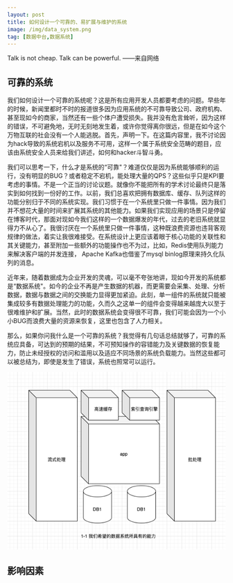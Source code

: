```yaml
---
layout: post
title: 如何设计一个可靠的、易扩展与维护的系统
image: /img/data_system.png
tag: [数据中台,数据系统]
---
```

Talk is not cheap. Talk can be powerful.    ——来自网络

## 可靠的系统

我们如何设计一个可靠的系统呢？这是所有应用开发人员都要考虑的问题。早些年的时候，新闻里都时不时的报道很多因为应用系统的不可靠导致公司、政府机构、甚至现如今的商家，当然还有一些个体户遭受损失。我并没有危言耸听，因为这样的错误，不可避免地，无时无刻地发生着，或许你觉得离你很远，但是在如今这个万物互联的社会没有一个人能逃脱。首先，声明一下。在这篇内容里，我不讨论因为hack导致的系统宕机以及服务不可用，这样一个属于系统安全范畴的题目，应该由系统安全人员来给我们讲述，如何和hacker斗智斗勇。

我们可以思考一下，什么才是系统的“可靠"？难道仅仅是因为系统能够顺利的运行，没有明显的BUG？或者稳定不宕机，能处理大量的QPS？这些似乎只是KPI要考虑的事情。不是一个正当的讨论议题。就像你不能把所有的学术讨论最终只是落实到如何找到一份好的工作。以前，我们总喜欢把拥有数据库、缓存、队列这样的功能分别归于不同的系统实现。我们习惯于在一个系统里只做一件事情。因为我们并不想花大量的时间来扩展其系统的其他能力。如果我们实现应用的场景只是停留在博客时代，那面对现如今我们这样的一个数据爆发的年代，过去的老旧系统就显得力不从心了。我很讨厌在一个系统里只做一件事情，这种既浪费资源也违背客观规律的做法，着实让我很难接受。在系统设计上更应该着眼于核心功能的关联性和其关键能力，甚至附加一些额外的功能操作也不为过，比如，Redis使用队列能力来解决客户端的并发连接， Apache Kafka也借鉴了mysql binlog原理来持久化队列的消息。

近年来，随着数据成为企业开发的灵魂，可以毫不夸张地讲，现如今开发的系统都是“数据系统"。如今的企业不再是产生数据的机器，而更需要会采集、处理、分析数据，数据与数据之间的交换能力显得更加紧迫。此刻，单一组件的系统就只能被集成较多有数据处理能力的功能，久而久之这单一的组件会变得越来越庞大以至于很难维护和扩展。当然，此时的数据系统会变得很不可靠，我们可能会因为一个小小BUG而浪费大量的资源来恢复，这里也包含了人力相关。

那么，如果你问我什么是一个可靠的系统？我觉得有几句话总结就够了，可靠的系统应具备，可达到的预期的结果，不可预知操作的容错能力及关键数据的恢复能力，防止未经授权的访问和滥用以及适应不同场景的系统负载能力。当然这些都可以被总结为，即使是发生了错误，系统也照常可以运行。

![我们希望数据系统具有的能力](/img/data_system.png)

## 影响因素
